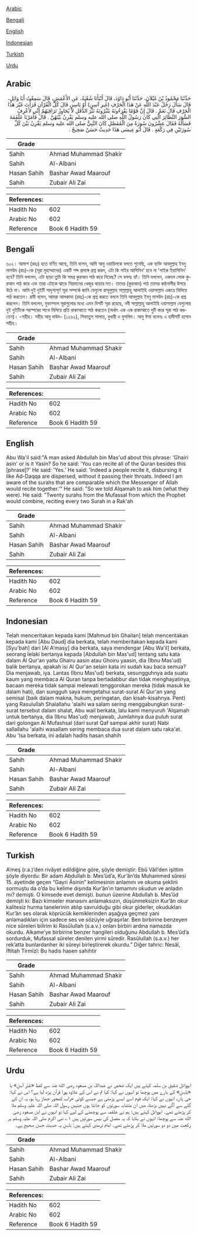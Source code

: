 [Arabic](#arabic)

[Bengali](#bengali)

[English](#english)

[Indonesian](#indonesian)

[Turkish](#turkish)

[Urdu](#urdu)

## Arabic


<div dir="rtl" lang="ar" style={{fontSize:'larger',backgroundColor:'#f8f9fa',padding:20}}>
حَدَّثَنَا مَحْمُودُ بْنُ غَيْلاَنَ، حَدَّثَنَا أَبُو دَاوُدَ، قَالَ أَنْبَأَنَا شُعْبَةُ، عَنِ الأَعْمَشِ، قَالَ سَمِعْتُ أَبَا وَائِلٍ، قَالَ سَأَلَ رَجُلٌ عَبْدَ اللَّهِ عَنْ هَذَا الْحَرْفِ ‏(‏غَيرِ آسِنٍ‏)‏ أَوْ يَاسِنٍ قَالَ كُلَّ الْقُرْآنِ قَرَأْتَ غَيْرَ هَذَا الْحَرْفِ قَالَ نَعَمْ ‏.‏ قَالَ إِنَّ قَوْمًا يَقْرَءُونَهُ يَنْثُرُونَهُ نَثْرَ الدَّقَلِ لاَ يُجَاوِزُ تَرَاقِيَهُمْ إِنِّي لأَعْرِفُ السُّوَرَ النَّظَائِرَ الَّتِي كَانَ رَسُولُ اللَّهِ صلى الله عليه وسلم يَقْرِنُ بَيْنَهُنَّ ‏.‏ قَالَ فَأَمَرْنَا عَلْقَمَةَ فَسَأَلَهُ فَقَالَ عِشْرُونَ سُورَةً مِنَ الْمُفَصَّلِ كَانَ النَّبِيُّ صلى الله عليه وسلم يَقْرِنُ بَيْنَ كُلِّ سُورَتَيْنِ فِي رَكْعَةٍ ‏.‏ قَالَ أَبُو عِيسَى هَذَا حَدِيثٌ حَسَنٌ صَحِيحٌ ‏.‏
</div>
<div style={{backgroundColor:'#f8f9fa',padding:20, marginBottom: 10}}><table> <thead> <tr> <th>Grade</th> <th></th> </tr> </thead> <tbody> <tr><td>Sahih</td><td>Ahmad Muhammad Shakir</td></tr><tr><td>Sahih</td><td>Al-Albani</td></tr><tr><td>Hasan Sahih</td><td>Bashar Awad Maarouf</td></tr><tr><td>Sahih</td><td>Zubair Ali Zai</td></tr></tbody></table><table> <thead> <tr> <th>References:</th> <th></th> </tr> </thead> <tbody><tr><td>Hadith No</td><td>602</td></tr><tr><td>Arabic No</td><td>602</td></tr><tr><td>Reference</td><td>Book 6 Hadith 59</td></tr></tbody></table></div>

## Bengali


<div dir="ltr" lang="bn" style={{fontSize:'larger',backgroundColor:'#f8f9fa',padding:20}}>
৬০২। আমাশ (রহঃ) হতে বর্ণিত আছে, তিনি বলেন, আমি আবু ওয়ায়িলকে বলতে শুনেছি, এক ব্যক্তি আবদুল্লাহ ইবনু মাসউদ (রাঃ)-কে (সূরা মুহাম্মাদের) একটি শব্দ প্রসঙ্গে প্রশ্ন করল, এটা কি গাইর আসিনিন’ হবে না 'গাইরু ইয়াসিনিন’ হবে? তিনি বললেন, এটা ছাড়া তুমি কি সমগ্র কুরআন পাঠ করে নিয়েছ? সে বললঃ হ্যাঁ। তিনি বললেন, একদল লোক কুরআন পাঠ করে এবং তারা এটাকে ঝাড়ে নিম্নমানের খেজুর ঝাড়ার মত। তাদের (কুরআন) পাঠ তাদের কণ্ঠনালীর উপরে উঠে না। আমি দুই দুইটি সাদৃশ্যপূর্ণ সূরা সম্পর্কে জানি যেগুলো রাসূলুল্লাহ সাল্লাল্লাহু আলাইহি ওয়াসাল্লাম একত্রে মিলিয়ে পাঠ করতেন। রাবী বলেন, আমরা আলকামা (রহঃ)-কে প্রশ্ন করতে বললে তিনি আবদুল্লাহ ইবনু মাসউদ (রাঃ)-কে প্রশ্ন করলেন। তিনি বললেন, মুফাস্সাল সূরাগুলোর মধ্যে এমন বিশটি সূরা রয়েছে, নবী সাল্লাল্লাহু আলাইহি ওয়াসাল্লাম যেগুলোর দুই দুইটিকে পরস্পরের সাথে মিলিয়ে প্রতি রাকাআতে পাঠ করতেন (অর্থাৎ এক এক রাকাআতে দুটি করে সূরা পাঠ করতেন)। -সহীহ। সহীহ আবু দাউদ- (১২৬২), সিফাতুস সালাত, বুখারী ও মুসলিম। আবু ঈসা বলেনঃ এ হাদীসটি হাসান সহীহ।
</div>
<div style={{backgroundColor:'#f8f9fa',padding:20, marginBottom: 10}}><table> <thead> <tr> <th>Grade</th> <th></th> </tr> </thead> <tbody> <tr><td>Sahih</td><td>Ahmad Muhammad Shakir</td></tr><tr><td>Sahih</td><td>Al-Albani</td></tr><tr><td>Hasan Sahih</td><td>Bashar Awad Maarouf</td></tr><tr><td>Sahih</td><td>Zubair Ali Zai</td></tr></tbody></table><table> <thead> <tr> <th>References:</th> <th></th> </tr> </thead> <tbody><tr><td>Hadith No</td><td>602</td></tr><tr><td>Arabic No</td><td>602</td></tr><tr><td>Reference</td><td>Book 6 Hadith 59</td></tr></tbody></table></div>

## English


<div dir="ltr" lang="en" style={{fontSize:'larger',backgroundColor:'#f8f9fa',padding:20}}>
Abu Wa'il said:"A man asked Abdullah bin Mas'ud about this phrase: 'Ghairi asin' or is it Yasin? So he said: 'You can recite all of the Quran besides this [phrase]?' He said: 'Yes.' He said: 'Indeed a people recite it, disbursing it like Ad-Daqqa are dispersed, without it passing their throats. Indeed I am aware of the surahs that are comparable which the Messenger of Allah would recite together.'" He said: "So we told Alqamah to ask him (what they were). He said: "Twenty surahs from the Mufassal from which the Prophet would combine, reciting every two Surah in a Rak'ah
</div>
<div style={{backgroundColor:'#f8f9fa',padding:20, marginBottom: 10}}><table> <thead> <tr> <th>Grade</th> <th></th> </tr> </thead> <tbody> <tr><td>Sahih</td><td>Ahmad Muhammad Shakir</td></tr><tr><td>Sahih</td><td>Al-Albani</td></tr><tr><td>Hasan Sahih</td><td>Bashar Awad Maarouf</td></tr><tr><td>Sahih</td><td>Zubair Ali Zai</td></tr></tbody></table><table> <thead> <tr> <th>References:</th> <th></th> </tr> </thead> <tbody><tr><td>Hadith No</td><td>602</td></tr><tr><td>Arabic No</td><td>602</td></tr><tr><td>Reference</td><td>Book 6 Hadith 59</td></tr></tbody></table></div>

## Indonesian


<div dir="ltr" lang="id" style={{fontSize:'larger',backgroundColor:'#f8f9fa',padding:20}}>
Telah menceritakan kepada kami [Mahmud bin Ghailan] telah menceritakan kepada kami [Abu Daud] dia berkata, telah memberitakan kepada kami [Syu'bah] dari [Al A'masy] dia berkata, saya mendengar [Abu Wa'il] berkata, seorang lelaki bertanya kepada [Abdullah bin Mas'ud] tentang satu kata dalam Al Qur'an yaitu Ghairu aasin atau Ghoiru yaasin, dia (Ibnu Mas'ud) balik bertanya, apakah isi Al Qur'an selain kata ini sudah kau baca semua? Dia menjawab, iya. Lantas (Ibnu Mas'ud) berkata, sesungguhnya ada suatu kaum yang membaca Al Quran tanpa bertadabbur dan tidak menghayatinya, bacaan mereka tidak sampai melewati tenggorokan mereka (tidak masuk ke dalam hati), dan sungguh saya mengetahui surat-surat Al Qur'an yang semisal (baik dalam makna, hukum, peringatan, dan kisah-kisahnya. Pent) yang Rasulullah Shalallahu 'alaihi wa salam sering menggabungkan surat-surat tersebut dalam shalat, Abu wail berkata, lalu kami menyuruh 'Alqamah untuk bertanya, dia (Ibnu Mas'ud) menjawab, Jumlahnya dua puluh surat dari golongan Al Mufashsal (dari surat Qaf sampai akhir surat) Nabi sallallahu 'alaihi wasallam sering membaca dua surat dalam satu raka'at. Abu 'Isa berkata, ini adalah hadits hasan shahih
</div>
<div style={{backgroundColor:'#f8f9fa',padding:20, marginBottom: 10}}><table> <thead> <tr> <th>Grade</th> <th></th> </tr> </thead> <tbody> <tr><td>Sahih</td><td>Ahmad Muhammad Shakir</td></tr><tr><td>Sahih</td><td>Al-Albani</td></tr><tr><td>Hasan Sahih</td><td>Bashar Awad Maarouf</td></tr><tr><td>Sahih</td><td>Zubair Ali Zai</td></tr></tbody></table><table> <thead> <tr> <th>References:</th> <th></th> </tr> </thead> <tbody><tr><td>Hadith No</td><td>602</td></tr><tr><td>Arabic No</td><td>602</td></tr><tr><td>Reference</td><td>Book 6 Hadith 59</td></tr></tbody></table></div>

## Turkish


<div dir="ltr" lang="tr" style={{fontSize:'larger',backgroundColor:'#f8f9fa',padding:20}}>
A’meş (r.a.)’den rivâyet edildiğine göre, şöyle demiştir: Ebû Vâil’den işittim şöyle diyordu: Bir adam Abdullah b. Mes’ûd’a, Kur’ân’da Muhammed sûresi 15. ayetinde geçen “Gayri Âsinin” kelimesinin anlamını ve okuma şeklini sormuştu da o’da bu kelime dışında Kur’ân’ın tamamını okudun ve anladın mı? demişti. O kimsede evet demişti. bunun üzerine Abdullah b. Mes’ûd demişti ki: Bazı kimseler manasını anlamaksızın, düşünmeksizin Kur’ân okur kalitesiz hurma tanelerinin atılıp savrulduğu gibi okur giderler, okudukları Kur’ân ses olarak köprücük kemiklerinden aşağıya geçmez yani anlamadıkları için sadece ses ve sözüyle uğraşırlar. Ben birbirine benzeyen nice sûreleri bilirim ki Rasûlullah (s.a.v.) onları birbiri ardına namazda okurdu. Alkame’ye birbirine benzer hangileri olduğunu Abdullah b. Mes’ûd’a sordurduk, Mufassal sûreler denilen yirmi sûredir. Rasûlullah (s.a.v.) her rek’atta bunlardanher iki sûreyi birleştirerek okurdu.” Diğer tahric: Nesâî, İftitah Tirmîzî: Bu hadis hasen sahihtir
</div>
<div style={{backgroundColor:'#f8f9fa',padding:20, marginBottom: 10}}><table> <thead> <tr> <th>Grade</th> <th></th> </tr> </thead> <tbody> <tr><td>Sahih</td><td>Ahmad Muhammad Shakir</td></tr><tr><td>Sahih</td><td>Al-Albani</td></tr><tr><td>Hasan Sahih</td><td>Bashar Awad Maarouf</td></tr><tr><td>Sahih</td><td>Zubair Ali Zai</td></tr></tbody></table><table> <thead> <tr> <th>References:</th> <th></th> </tr> </thead> <tbody><tr><td>Hadith No</td><td>602</td></tr><tr><td>Arabic No</td><td>602</td></tr><tr><td>Reference</td><td>Book 6 Hadith 59</td></tr></tbody></table></div>

## Urdu


<div dir="rtl" lang="ur" style={{fontSize:'larger',backgroundColor:'#f8f9fa',padding:20}}>
ابووائل شقیق بن سلمہ کہتے ہیں ایک شخص نے عبداللہ بن مسعود رضی الله عنہ سے لفظ «غَيْرِ آسِنٍ» یا «يَاسِنٍ» کے بارے میں پوچھا تو انہوں نے کہا: کیا تم نے اس کے علاوہ پورا قرآن پڑھ لیا ہے؟ اس نے کہا: جی ہاں، انہوں نے کہا: ایک قوم اسے ایسے پڑھتی ہے جیسے کوئی خراب کھجور جھاڑ رہا ہو، یہ ان کے گلے سے آگے نہیں بڑھتا، میں ان متشابہ سورتوں کو جانتا ہوں جنہیں رسول اللہ صلی اللہ علیہ وسلم ملا کر پڑھتے تھے۔ ابووائل کہتے ہیں: ہم نے علقمہ سے پوچھنے کے لیے کہا تو انہوں نے ابن مسعود رضی الله عنہ سے پوچھا: انہوں نے بتایا کہ یہ مفصل کی بیس سورتیں ہیں ۱؎ نبی اکرم صلی اللہ علیہ وسلم ہر رکعت میں دو دو سورتیں ملا کر پڑھتے تھے۔ امام ترمذی کہتے ہیں: يَاسِنٍ یہ حدیث حسن صحیح ہے۔
</div>
<div style={{backgroundColor:'#f8f9fa',padding:20, marginBottom: 10}}><table> <thead> <tr> <th>Grade</th> <th></th> </tr> </thead> <tbody> <tr><td>Sahih</td><td>Ahmad Muhammad Shakir</td></tr><tr><td>Sahih</td><td>Al-Albani</td></tr><tr><td>Hasan Sahih</td><td>Bashar Awad Maarouf</td></tr><tr><td>Sahih</td><td>Zubair Ali Zai</td></tr></tbody></table><table> <thead> <tr> <th>References:</th> <th></th> </tr> </thead> <tbody><tr><td>Hadith No</td><td>602</td></tr><tr><td>Arabic No</td><td>602</td></tr><tr><td>Reference</td><td>Book 6 Hadith 59</td></tr></tbody></table></div>